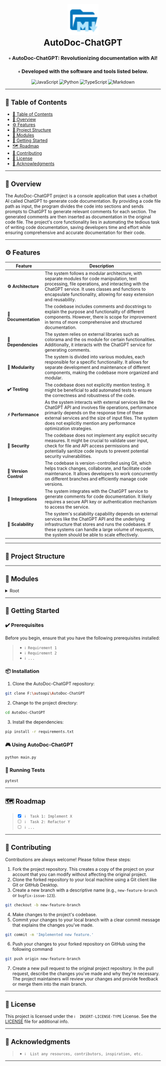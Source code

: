 
<div align="center">
<h1 align="center">
<img src="https://raw.githubusercontent.com/PKief/vscode-material-icon-theme/ec559a9f6bfd399b82bb44393651661b08aaf7ba/icons/folder-markdown-open.svg" width="100" />
<br>AutoDoc-ChatGPT
</h1>
<h3>◦ AutoDoc-ChatGPT: Revolutionizing documentation with AI!</h3>
<h3>◦ Developed with the software and tools listed below.</h3>

<p align="center">
<img src="https://img.shields.io/badge/JavaScript-F7DF1E.svg?style&logo=JavaScript&logoColor=black" alt="JavaScript" />
<img src="https://img.shields.io/badge/Python-3776AB.svg?style&logo=Python&logoColor=white" alt="Python" />
<img src="https://img.shields.io/badge/TypeScript-3178C6.svg?style&logo=TypeScript&logoColor=white" alt="TypeScript" />
<img src="https://img.shields.io/badge/Markdown-000000.svg?style&logo=Markdown&logoColor=white" alt="Markdown" />
</p>
</div>

---

## 📒 Table of Contents
- [📒 Table of Contents](#-table-of-contents)
- [📍 Overview](#-overview)
- [⚙️ Features](#-features)
- [📂 Project Structure](#project-structure)
- [🧩 Modules](#modules)
- [🚀 Getting Started](#-getting-started)
- [🗺 Roadmap](#-roadmap)
- [🤝 Contributing](#-contributing)
- [📄 License](#-license)
- [👏 Acknowledgments](#-acknowledgments)

---


## 📍 Overview

The AutoDoc-ChatGPT project is a console application that uses a chatbot AI called ChatGPT to generate code documentation. By providing a code file path as input, the program divides the code into sections and sends prompts to ChatGPT to generate relevant comments for each section. The generated comments are then inserted as documentation in the original code file. The project's core functionality lies in automating the tedious task of writing code documentation, saving developers time and effort while ensuring comprehensive and accurate documentation for their code.

---

## ⚙️ Features

| **Feature**           | **Description** |
|-------------------------|------------------------------------|
| **⚙️ Architecture**     | The system follows a modular architecture, with separate modules for code manipulation, text processing, file operations, and interacting with the ChatGPT service. It uses classes and functions to encapsulate functionality, allowing for easy extension and reusability. |
| **📖 Documentation**   | The codebase includes comments and docstrings to explain the purpose and functionality of different components. However, there is scope for improvement in terms of more comprehensive and structured documentation. |
| **🔗 Dependencies**    | The system relies on external libraries such as colorama and the os module for certain functionalities. Additionally, it interacts with the ChatGPT service for generating comments.|
| **🧩 Modularity**      | The system is divided into various modules, each responsible for a specific functionality. It allows for separate development and maintenance of different components, making the codebase more organized and modular. |
| **✔️ Testing**          | The codebase does not explicitly mention testing. It might be beneficial to add automated tests to ensure the correctness and robustness of the code. |
| **⚡️ Performance**      | As the system interacts with external services like the ChatGPT API and involves file operations, performance primarily depends on the response time of these external services and the size of input files. The system does not explicitly mention any performance optimization strategies. |
| **🔐 Security**        | The codebase does not implement any explicit security measures. It might be crucial to validate user input, check for file and API access permissions and potentially sanitize code inputs to prevent potential security vulnerabilities. |
| **🔀 Version Control** | The codebase is version-controlled using Git, which helps track changes, collaborate, and facilitate code maintenance. It allows developers to work concurrently on different branches and efficiently manage code versions. |
| **🔌 Integrations**    | The system integrates with the ChatGPT service to generate comments for code documentation. It likely requires a secure API key or authentication mechanism to access the service. |
| **📶 Scalability**     | The system's scalability capability depends on external services like the ChatGPT API and the underlying infrastructure that stores and runs the codebases. If these systems can handle a large volume of requests, the system should be able to scale effectively. |

---


## 📂 Project Structure




---

## 🧩 Modules

<details closed><summary>Root</summary>

| File                   | Summary                                                                                                                                                                                                                                                                                                                                                                                                                                                                                                                                                                                                                                                                             |
| ---                    | ---                                                                                                                                                                                                                                                                                                                                                                                                                                                                                                                                                                                                                                                                                 |
| main.py                | This code snippet is a console application called AutoDoc. It generates code documentation using ChatGPT and supports Python language. It takes a code file path as input, checks if the file exists, reads the file content, and starts generating documentation using the ChatGPT service. The generated documentation is then saved by creating commented lines in the original file.                                                                                                                                                                                                                                                                                            |
| autodoc.py             | This code snippet is for an Auto Documentation tool. It takes in a configuration, code, and programming language as inputs. It divides the code into parts, connects to a ChatGPT chatbot, generates comments for each part of the code using the chatbot, and merges the comments back into the code. The tool provides an automated way to generate comments for code documentation.                                                                                                                                                                                                                                                                                              |
| divider.py             | This code defines a class called "Divider" that splits a given text based on predefined start and end patterns. It uses regular expressions and a settings module to determine the split points. The resulting split content is stored in a list and returned as the output.                                                                                                                                                                                                                                                                                                                                                                                                        |
| file.py                | The code snippet defines a class for manipulating files. It provides methods for getting file content, getting the file's language, and creating a new file with commented content. The class uses the os module for file operations.                                                                                                                                                                                                                                                                                                                                                                                                                                               |
| prompt.py              | The code snippet defines a class called Prompt that takes a language and text as inputs. It has a create() method that opens a file specific to the language and replaces placeholder text with the provided code text. The method returns the modified text as a string.                                                                                                                                                                                                                                                                                                                                                                                                           |
| result.py              | This code snippet defines a Result class that takes code, text comments, and a language as input. The'get' method returns a modified version of the code with comments inserted as documentation. The code handles both Python and TypeScript/JavaScript languages, extracting comments surrounded by'| |' delimiters and inserting them as comments or docstrings in the code.                                                                                                                                                                                                                                                                                                     |
| settings.py            | The code snippet imports colorama for colored output and defines constants for various colors and styles. It includes a Settings class that contains supported languages and patterns for dividing code sections.                                                                                                                                                                                                                                                                                                                                                                                                                                                                   |
| example_commented.js   | The code snippet defines a User class that represents a user with a name property. It has a constructor that takes in a name and creates a new User instance with that name. The getName method returns the name of the user. An instance of User class is created with the name'John'. The user's name is retrieved via the getName method. Lastly, instanceof is used to check if the user object is an instance of the User class.                                                                                                                                                                                                                                               |
| autodoc_commented.py   | The provided code snippet is an implementation of a class called AutoDoc that generates comments for a given code using an AI-powered chatbot. It takes a session token, code, language, and an optional example as arguments. It uses the chatbot API to send prompts and obtain responses for generating comments. The __init__ function initializes the AutoDoc instance with the given inputs. The __ask function sends a prompt to the chatbot API and returns the response. The start function divides the code into parts, connects to the chatbot API, generates comments for each part, and merges the comments with the code. The commented code is returned as a result. |
| divider_commented.py   | This code snippet defines a class called Divider that can split a text string into sections based on language-specific separators. It currently supports Python code and splits it based on class and function definitions. The __py method uses regular expressions to find the start and end positions of these definitions and then adds the corresponding sections to a list. The divide method checks the language and calls the appropriate splitting method. The sections are returned as a list of strings.                                                                                                                                                                 |
| file_commented.py      | The provided code snippet defines a File class that represents a file object. It has methods to retrieve the content and language of the file, as well as create a new file with commented content. It uses the os module to handle file paths and operations.                                                                                                                                                                                                                                                                                                                                                                                                                      |
| prompt_commented.py    | The provided code snippet defines a class called "Prompt" that generates prompts for coding exercises in a specified language. The class has a constructor method to initialize the language, code, and optional example text. It also has a method called "create" that generates the prompt using the given language, code, and example text (if provided). The class reads the prompt template from a file and replaces placeholders with the code and example text to create the final prompt.                                                                                                                                                                                  |
| result_commented.py    | This code snippet defines a class called `Result` that represents a code result with its associated text comment and language. It provides a `get()` method that modifies the code by including the text comments as docstrings for the appropriate class and function definitions in Python code.                                                                                                                                                                                                                                                                                                                                                                                  |
| settings_commented.py  | The code defines a settings class to store program settings, with a "supported_languages" variable that holds a list of supported languages.                                                                                                                                                                                                                                                                                                                                                                                                                                                                                                                                        |
| example_2_commented.ts | This code snippet is a TypeScript class that creates an HTTP server using the http module. It handles GET requests, parses the request body, and calls functions to handle server response and error. The server can be started by specifying the port number.                                                                                                                                                                                                                                                                                                                                                                                                                      |
| example_commented.ts   | The provided code defines two classes, "Pizza" and "PizzaMaker". The "Pizza" class represents a pizza with a given name and an array of toppings. The "PizzaMaker" class has a static method called "create" that creates a new Pizza object using the given name and toppings. The "const pizza" creates a new Pizza object using the "PizzaMaker" class and provides it with the name "Inferno" and toppings "cheese" and "peppers".                                                                                                                                                                                                                                              |

</details>

---

## 🚀 Getting Started

### ✔️ Prerequisites

Before you begin, ensure that you have the following prerequisites installed:
> - `ℹ️ Requirement 1`
> - `ℹ️ Requirement 2`
> - `ℹ️ ...`

### 📦 Installation

1. Clone the AutoDoc-ChatGPT repository:
```sh
git clone F:\autoapi\AutoDoc-ChatGPT
```

2. Change to the project directory:
```sh
cd AutoDoc-ChatGPT
```

3. Install the dependencies:
```sh
pip install -r requirements.txt
```

### 🎮 Using AutoDoc-ChatGPT

```sh
python main.py
```

### 🧪 Running Tests
```sh
pytest
```

---


## 🗺 Roadmap

> - [X] `ℹ️  Task 1: Implement X`
> - [ ] `ℹ️  Task 2: Refactor Y`
> - [ ] `ℹ️ ...`


---

## 🤝 Contributing

Contributions are always welcome! Please follow these steps:
1. Fork the project repository. This creates a copy of the project on your account that you can modify without affecting the original project.
2. Clone the forked repository to your local machine using a Git client like Git or GitHub Desktop.
3. Create a new branch with a descriptive name (e.g., `new-feature-branch` or `bugfix-issue-123`).
```sh
git checkout -b new-feature-branch
```
4. Make changes to the project's codebase.
5. Commit your changes to your local branch with a clear commit message that explains the changes you've made.
```sh
git commit -m 'Implemented new feature.'
```
6. Push your changes to your forked repository on GitHub using the following command
```sh
git push origin new-feature-branch
```
7. Create a new pull request to the original project repository. In the pull request, describe the changes you've made and why they're necessary.
The project maintainers will review your changes and provide feedback or merge them into the main branch.

---

## 📄 License

This project is licensed under the `ℹ️  INSERT-LICENSE-TYPE` License. See the [LICENSE](https://docs.github.com/en/communities/setting-up-your-project-for-healthy-contributions/adding-a-license-to-a-repository) file for additional info.

---

## 👏 Acknowledgments

> - `ℹ️  List any resources, contributors, inspiration, etc.`

---
